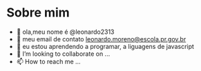 #  Sobre mim
- 👋 ola,meu nome é @leonardo2313
- 👀 meu email de contato leonardo.moreno@escola.pr.gov.br
- 🌱 eu estou aprendendo a programar, a liguagens de javascript
- 💞️ I’m looking to collaborate on ...
- 📫 How to reach me ...

<!---
leonardo2313/leonardo2313 is a ✨ special ✨ repository because its `README.md` (this file) appears on your GitHub profile.
You can click the Preview link to take a look at your changes.
--->
